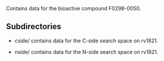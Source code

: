 Contains data for the bioactive compound F0298-0050.

## Subdirectories

- cside/ contains data for the C-side search space on rv1821.

- nside/ contains data for the N-side search space on rv1821.

